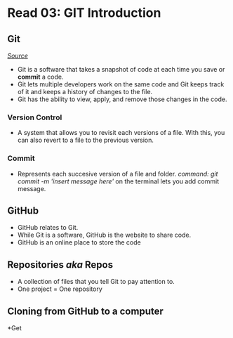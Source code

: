 # Read 03: GIT Introduction

## Git
*[Source](https://blog.udemy.com/git-tutorial-a-comprehensive-guide/)*
- Git is a software that takes a snapshot of code at each time you save or **commit** a code.
- Git lets multiple developers work on the same code and Git keeps track of it and keeps a history of changes to the file.
- Git has the ability to view, apply, and remove those changes in the code.

### Version Control
- A system that allows you to revisit each versions of a file. With this, you can also revert to a file to the previous version.

### Commit
- Represents each succesive version of a file and folder.
*command: git commit -m 'insert message here'* on the terminal lets you add commit message.


## GitHub
- GitHub relates to Git.
- While Git is a software, GitHub is the website to share code.
- GitHub is an online place to store the code 


## Repositories *aka* Repos
- A collection of files that you tell Git to pay attention to.
- One project = One repository


## Cloning from GitHub to a computer
*Get
